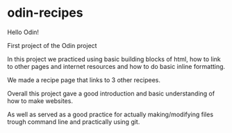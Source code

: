 # odin-recipes

Hello Odin!

First project of the Odin project

In this project we practiced using basic building blocks of html, how to link to other pages and internet resources and how to do basic inline formatting.

We made a recipe page that links to 3 other recipees.

Overall this project gave a good introduction and basic understanding of how to make websites.

As well as served as a good practice for actually making/modifying files trough command line and practically using git.